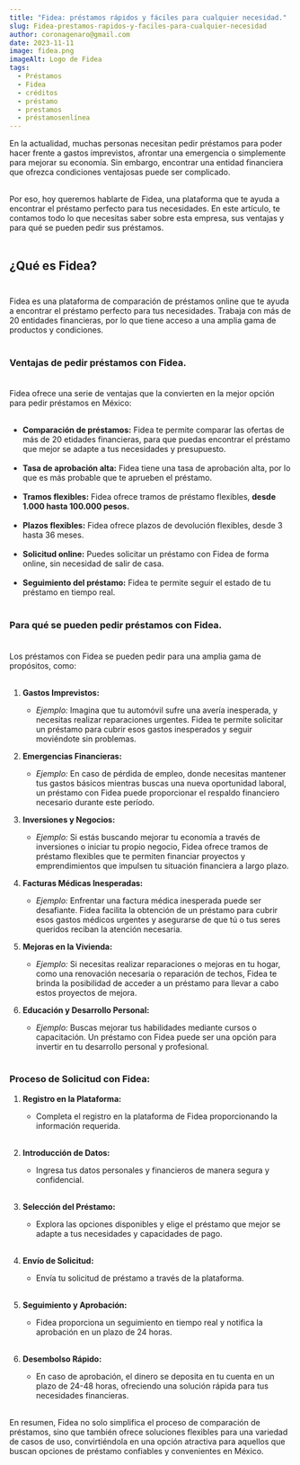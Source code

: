 ```yaml
---
title: "Fidea: préstamos rápidos y fáciles para cualquier necesidad."
slug: Fidea-prestamos-rapidos-y-faciles-para-cualquier-necesidad
author: coronagenaro@gmail.com
date: 2023-11-11
image: fidea.png
imageAlt: Logo de Fidea
tags:
  - Préstamos
  - Fidea
  - créditos
  - préstamo
  - prestamos
  - préstamosenlínea
---
```

En la actualidad, muchas personas necesitan pedir préstamos para poder hacer frente a gastos imprevistos, afrontar una emergencia o simplemente para mejorar su economía. Sin embargo, encontrar una entidad financiera que ofrezca condiciones ventajosas puede ser complicado.<br/><br/>

Por eso, hoy queremos hablarte de Fidea, una plataforma que te ayuda a encontrar el préstamo perfecto para tus necesidades. En este artículo, te contamos todo lo que necesitas saber sobre esta empresa, sus ventajas y para qué se pueden pedir sus préstamos.<br/><br/>

## **¿Qué es Fidea?**<br/><br/>

Fidea es una plataforma de comparación de préstamos online que te ayuda a encontrar el préstamo perfecto para tus necesidades. Trabaja con más de 20 entidades financieras, por lo que tiene acceso a una amplia gama de productos y condiciones.<br/><br/>

### **Ventajas de pedir préstamos con Fidea.**<br/><br/>

Fidea ofrece una serie de ventajas que la convierten en la mejor opción para pedir préstamos en México:<br/><br/>

* **Comparación de préstamos:** Fidea te permite comparar las ofertas de más de 20 etidades financieras, para que puedas encontrar el préstamo que mejor se adapte a tus necesidades y presupuesto.<br/><br/>
* **Tasa de aprobación alta:** Fidea tiene una tasa de aprobación alta, por lo que es más probable que te aprueben el préstamo.<br/><br/>
* **Tramos flexibles:** Fidea ofrece tramos de préstamo flexibles, **desde 1.000 hasta 100.000 pesos.**<br/><br/>
* **Plazos flexibles:** Fidea ofrece plazos de devolución flexibles, desde 3 hasta 36 meses.<br/><br/>
* **Solicitud online:** Puedes solicitar un préstamo con Fidea de forma online, sin necesidad de salir de casa.<br/><br/>
* **Seguimiento del préstamo:** Fidea te permite seguir el estado de tu préstamo en tiempo real.<br/><br/>

### **Para qué se pueden pedir préstamos con Fidea.**<br/><br/>

Los préstamos con Fidea se pueden pedir para una amplia gama de propósitos, como:<br/><br/>

1. **Gastos Imprevistos:**

   * *Ejemplo:* Imagina que tu automóvil sufre una avería inesperada, y necesitas realizar reparaciones urgentes. Fidea te permite solicitar un préstamo para cubrir esos gastos inesperados y seguir moviéndote sin problemas.
2. **Emergencias Financieras:**

   * *Ejemplo:* En caso de pérdida de empleo, donde necesitas mantener tus gastos básicos mientras buscas una nueva oportunidad laboral, un préstamo con Fidea puede proporcionar el respaldo financiero necesario durante este período.
3. **Inversiones y Negocios:**

   * *Ejemplo:* Si estás buscando mejorar tu economía a través de inversiones o iniciar tu propio negocio, Fidea ofrece tramos de préstamo flexibles que te permiten financiar proyectos y emprendimientos que impulsen tu situación financiera a largo plazo.
4. **Facturas Médicas Inesperadas:**

   * *Ejemplo:* Enfrentar una factura médica inesperada puede ser desafiante. Fidea facilita la obtención de un préstamo para cubrir esos gastos médicos urgentes y asegurarse de que tú o tus seres queridos reciban la atención necesaria.
5. **Mejoras en la Vivienda:**

   * *Ejemplo:* Si necesitas realizar reparaciones o mejoras en tu hogar, como una renovación necesaria o reparación de techos, Fidea te brinda la posibilidad de acceder a un préstamo para llevar a cabo estos proyectos de mejora.
6. **Educación y Desarrollo Personal:**

   * *Ejemplo:* Buscas mejorar tus habilidades mediante cursos o capacitación. Un préstamo con Fidea puede ser una opción para invertir en tu desarrollo personal y profesional.<br/><br/>

<!--EndFragment-->

### **Proceso de Solicitud con Fidea:**

1. **Registro en la Plataforma:**

   * Completa el registro en la plataforma de Fidea proporcionando la información requerida.<br/><br/>
2. **Introducción de Datos:**

   * Ingresa tus datos personales y financieros de manera segura y confidencial.<br/><br/>
3. **Selección del Préstamo:**

   * Explora las opciones disponibles y elige el préstamo que mejor se adapte a tus necesidades y capacidades de pago.<br/><br/>
4. **Envío de Solicitud:**

   * Envía tu solicitud de préstamo a través de la plataforma.<br/><br/>
5. **Seguimiento y Aprobación:**

   * Fidea proporciona un seguimiento en tiempo real y notifica la aprobación en un plazo de 24 horas.<br/><br/>
6. **Desembolso Rápido:**

   * En caso de aprobación, el dinero se deposita en tu cuenta en un plazo de 24-48 horas, ofreciendo una solución rápida para tus necesidades financieras.<br/><br/>

En resumen, Fidea no solo simplifica el proceso de comparación de préstamos, sino que también ofrece soluciones flexibles para una variedad de casos de uso, convirtiéndola en una opción atractiva para aquellos que buscan opciones de préstamo confiables y convenientes en México.

<!--EndFragment-->
